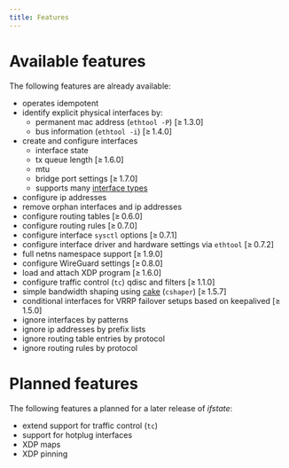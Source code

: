```yaml
---
title: Features
---
```


# Available features

The following features are already available:

- operates idempotent
- identify explicit physical interfaces by:
  - permanent mac address (`ethtool -P`) [≥ 1.3.0]
  - bus information (`ethtool -i`) [≥ 1.4.0]
- create and configure interfaces
  - interface state
  - tx queue length [≥ 1.6.0]
  - mtu
  - bridge port settings [≥ 1.7.0]
  - supports many [interface types](schema/#interfaces_items_link)
- configure ip addresses
- remove orphan interfaces and ip addresses
- configure routing tables [≥ 0.6.0]
- configure routing rules [≥ 0.7.0]
- configure interface `sysctl` options [≥ 0.7.1]
- configure interface driver and hardware settings via `ethtool` [≥ 0.7.2]
- full netns namespace support [≥ 1.9.0]
- configure WireGuard settings [≥ 0.8.0]
- load and attach XDP program [≥ 1.6.0]
- configure traffic control (`tc`) qdisc and filters [≥ 1.1.0]
- simple bandwidth shaping using [cake](https://man7.org/linux/man-pages/man8/tc-cake.8.html) (`cshaper`) [≥ 1.5.7]
- conditional interfaces for VRRP failover setups based on keepalived [≥ 1.5.0]
- ignore interfaces by patterns
- ignore ip addresses by prefix lists
- ignore routing table entries by protocol
- ignore routing rules by protocol


# Planned features

The following features a planned for a later release of *ifstate*:

- extend support for traffic control (`tc`)
- support for hotplug interfaces
- XDP maps
- XDP pinning
